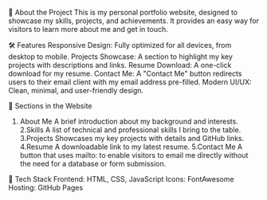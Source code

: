 📖 About the Project
  This is my personal portfolio website, designed to showcase my skills, projects, and achievements. It provides an easy way for visitors to learn more about me and get in touch.
  
🛠️ Features
  Responsive Design: Fully optimized for all devices, from desktop to mobile.
  Projects Showcase: A section to highlight my key projects with descriptions and links.
  Resume Download: A one-click download for my resume.
  Contact Me: A "Contact Me" button redirects users to their email client with my email address pre-filled.
  Modern UI/UX: Clean, minimal, and user-friendly design.
  
🔗 Sections in the Website
  1. About Me
     A brief introduction about my background and interests.
  2.Skills
     A list of technical and professional skills I bring to the table.
  3.Projects
     Showcases my key projects with details and GitHub links.
  4.Resume
     A downloadable link to my latest resume.
  5.Contact Me
     A button that uses mailto: to enable visitors to email me directly without the need for a database or form submission.
     
🚀 Tech Stack
  Frontend: HTML, CSS, JavaScript
  Icons: FontAwesome
  Hosting: GitHub Pages

